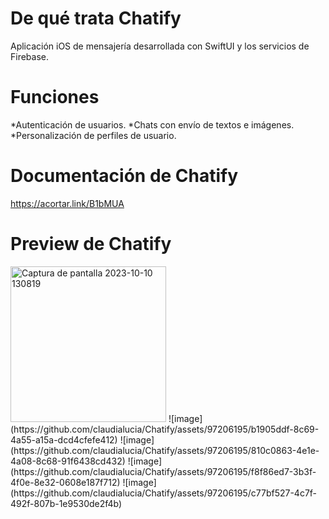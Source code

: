 # De qué trata Chatify

Aplicación iOS de mensajería desarrollada con SwiftUI y los servicios de Firebase.

# Funciones

*Autenticación de usuarios.
*Chats con envío de textos e imágenes.
*Personalización de perfiles de usuario.

# Documentación de Chatify

https://acortar.link/B1bMUA 

# Preview de Chatify

<img width="249" alt="Captura de pantalla 2023-10-10 130819" src="https://github.com/claudialucia/Chatify/assets/97206195/a3b61024-9e19-4cfd-9bda-7c060e6d869b">
![image](https://github.com/claudialucia/Chatify/assets/97206195/b1905ddf-8c69-4a55-a15a-dcd4cfefe412)
![image](https://github.com/claudialucia/Chatify/assets/97206195/810c0863-4e1e-4a08-8c68-91f6438cd432)
![image](https://github.com/claudialucia/Chatify/assets/97206195/f8f86ed7-3b3f-4f0e-8e32-0608e187f712)
![image](https://github.com/claudialucia/Chatify/assets/97206195/c77bf527-4c7f-492f-807b-1e9530de2f4b)
